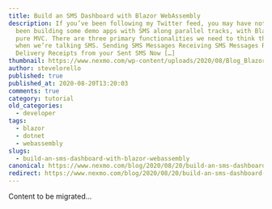 ```yaml
---
title: Build an SMS Dashboard with Blazor WebAssembly
description: If you’ve been following my Twitter feed, you may have noticed I’ve
  been building some demo apps with SMS along parallel tracks, with Blazor and
  pure MVC. There are three primary functionalities we need to think through
  when we’re talking SMS. Sending SMS Messages Receiving SMS Messages Receiving
  Delivery Receipts from your Sent SMS Now […]
thumbnail: https://www.nexmo.com/wp-content/uploads/2020/08/Blog_Blazor-WebAssembly_1200x600.png
author: stevelorello
published: true
published_at: 2020-08-20T13:20:03
comments: true
category: tutorial
old_categories:
  - developer
tags:
  - blazor
  - dotnet
  - webassembly
slugs:
  - build-an-sms-dashboard-with-blazor-webassembly
canonical: https://www.nexmo.com/blog/2020/08/20/build-an-sms-dashboard-with-blazor-webassembly
redirect: https://www.nexmo.com/blog/2020/08/20/build-an-sms-dashboard-with-blazor-webassembly
---
```

Content to be migrated...